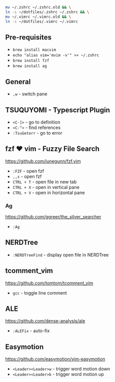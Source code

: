 ```bash
mv ~/.zshrc ~/.zshrc.old && \
ln -s ~/dotfiles/.zshrc ~/.zshrc && \
mv ~/.vimrc ~/.vimrc.old && \
ln -s ~/dotfiles/.vimrc ~/.vimrc

```
## Pre-requisites
- `brew install macvim`
- `echo "alias vim='mvim -v'" >> ~/.zshrc`
- `brew install fzf`
- `brew install ag`
## General
- `,w` - switch pane

## TSUQUYOMI - Typescript Plugin
- `<C-]>` - go to definition
- `<C-^>` - find references
- `:TsuGeterr` - go to error

## fzf ❤️ vim - Fuzzy File Search
https://github.com/junegunn/fzf.vim
- `:FZF` - open fzf
- `,,s` - open fzf
- `CTRL + T` - open file in new tab
- `CTRL + X` - open in vertical pane
- `CTRL + V` - open in horizontal pane

### Ag
https://github.com/ggreer/the_silver_searcher
- `:Ag`

## NERDTree
- `:NERDTreeFind` - display open file in NERDTree

## tcomment_vim
https://github.com/tomtom/tcomment_vim
- `gcc` - toggle line comment

## ALE
https://github.com/dense-analysis/ale
- `:ALEFix` - auto-fix

## Easymotion
https://github.com/easymotion/vim-easymotion
- `<Leader><Leader>w` - trigger word motion down
- `<Leader><Leader>b` - trigger word motion up
